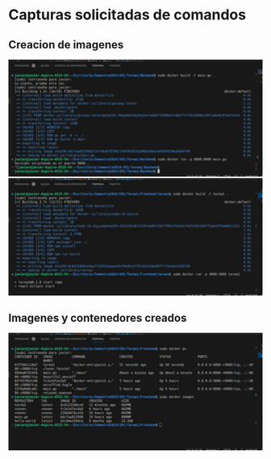 # Capturas solicitadas de comandos 

## Creacion de imagenes
![Mi Imagen](1.jpeg)
![Mi Imagen](2.jpeg)

## Imagenes y contenedores creados
![Mi Imagen](3.jpeg)
